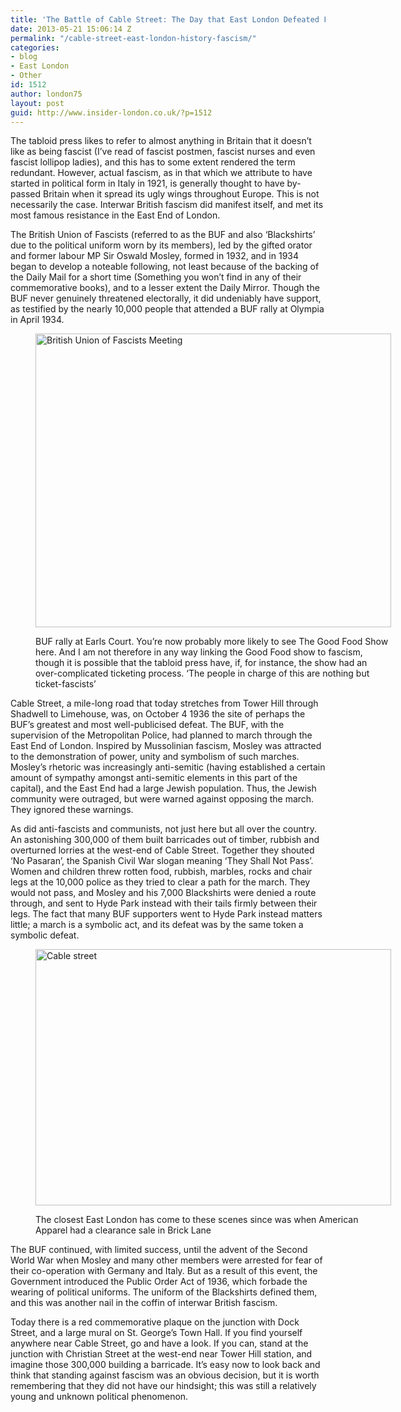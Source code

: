 ```yaml
---
title: 'The Battle of Cable Street: The Day that East London Defeated Fascism'
date: 2013-05-21 15:06:14 Z
permalink: "/cable-street-east-london-history-fascism/"
categories:
- blog
- East London
- Other
id: 1512
author: london75
layout: post
guid: http://www.insider-london.co.uk/?p=1512
---
```


The tabloid press likes to refer to almost anything in Britain that it doesn&#8217;t like as being fascist (I&#8217;ve read of fascist postmen, fascist nurses and even fascist lollipop ladies), and this has to some extent rendered the term redundant. However, actual fascism, as in that which we attribute to have started in political form in Italy in 1921, is generally thought to have by-passed Britain when it spread its ugly wings throughout Europe. This is not necessarily the case. Interwar British fascism did manifest itself, and met its most famous resistance in the East End of London.

<div>
  <p>
    The British Union of Fascists (referred to as the BUF and also &#8216;Blackshirts&#8217; due to the political uniform worn by its members), led by the gifted orator and former labour MP Sir Oswald Mosley, formed in 1932, and in 1934 began to develop a noteable following, not least because of the backing of the Daily Mail for a short time (Something you won&#8217;t find in any of their commemorative books), and to a lesser extent the Daily Mirror. Though the BUF never genuinely threatened electorally, it did undeniably have support, as testified by the nearly 10,000 people that attended a BUF rally at Olympia in April 1934.
  </p><figure id="attachment_1514" style="width: 569px" class="wp-caption aligncenter">
  
  <a href="http://www.insider-london.co.uk/wp-content/uploads/2012/08/British-Union-of-Fascists-meeting.jpg"><img class=" wp-image-1514" alt="British Union of Fascists Meeting" src="http://www.insider-london.co.uk/wp-content/uploads/2012/08/British-Union-of-Fascists-meeting.jpg" width="569" height="470" /></a><figcaption class="wp-caption-text">BUF rally at Earls Court. You&#8217;re now probably more likely to see The Good Food Show here. And I am not therefore in any way linking the Good Food show to fascism, though it is possible that the tabloid press have, if, for instance, the show had an over-complicated ticketing process. &#8216;The people in charge of this are nothing but ticket-fascists&#8217;</figcaption></figure> 
  
  <p>
    Cable Street, a mile-long road that today stretches from Tower Hill through Shadwell to Limehouse, was, on October 4 1936 the site of perhaps the BUF&#8217;s greatest and most well-publicised defeat. The BUF, with the supervision of the Metropolitan Police, had planned to march through the East End of London. Inspired by Mussolinian fascism, Mosley was attracted to the demonstration of power, unity and symbolism of such marches. Mosley&#8217;s rhetoric was increasingly anti-semitic (having established a certain amount of sympathy amongst anti-semitic elements in this part of the capital), and the East End had a large Jewish population. Thus, the Jewish community were outraged, but were warned against opposing the march. They ignored these warnings.
  </p>
  
  <p>
    As did anti-fascists and communists, not just here but all over the country. An astonishing 300,000 of them built barricades out of timber, rubbish and overturned lorries at the west-end of Cable Street. Together they shouted &#8216;No Pasaran&#8217;, the Spanish Civil War slogan meaning &#8216;They Shall Not Pass&#8217;. Women and children threw rotten food, rubbish, marbles, rocks and chair legs at the 10,000 police as they tried to clear a path for the march. They would not pass, and Mosley and his 7,000 Blackshirts were denied a route through, and sent to Hyde Park instead with their tails firmly between their legs. The fact that many BUF supporters went to Hyde Park instead matters little; a march is a symbolic act, and its defeat was by the same token a symbolic defeat.
  </p><figure id="attachment_1515" style="width: 569px" class="wp-caption aligncenter">
  
  <a href="http://www.insider-london.co.uk/wp-content/uploads/2012/08/cable-street.jpg"><img class=" wp-image-1515" alt="Cable street" src="http://www.insider-london.co.uk/wp-content/uploads/2012/08/cable-street.jpg" width="569" height="410" /></a><figcaption class="wp-caption-text">The closest East London has come to these scenes since was when American Apparel had a clearance sale in Brick Lane</figcaption></figure> 
  
  <p>
    The BUF continued, with limited success, until the advent of the Second World War when Mosley and many other members were arrested for fear of their co-operation with Germany and Italy. But as a result of this event, the Government introduced the Public Order Act of 1936, which forbade the wearing of political uniforms. The uniform of the Blackshirts defined them, and this was another nail in the coffin of interwar British fascism.
  </p>
  
  <p>
    Today there is a red commemorative plaque on the junction with Dock Street, and a large mural on St. George&#8217;s Town Hall. If you find yourself anywhere near Cable Street, go and have a look. If you can, stand at the junction with Christian Street at the west-end near Tower Hill station, and imagine those 300,000 building a barricade. It&#8217;s easy now to look back and think that standing against fascism was an obvious decision, but it is worth remembering that they did not have our hindsight; this was still a relatively young and unknown political phenomenon.
  </p>
  
  <p>
    &nbsp;
  </p>
</div>
